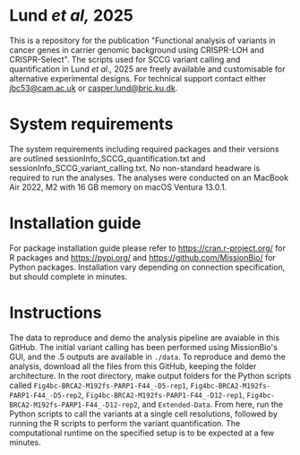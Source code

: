 # Lund _et al,_ 2025
This is a repository for the publication "Functional analysis of variants in cancer genes in carrier genomic background using CRISPR-LOH and CRISPR-Select". The scripts used for SCCG variant calling and quantification in Lund _et al.,_ 2025 are freely available and customisable for alternative experimental designs. For technical support contact either jbc53@cam.ac.uk or casper.lund@bric.ku.dk.

# System requirements
The system requirements including required packages and their versions are outlined sessionInfo_SCCG_quantification.txt and sessionInfo_SCCG_variant_calling.txt. No non-standard headware is required to run the analyses. The analyses were conducted on an MacBook Air 2022, M2 with 16 GB memory on macOS Ventura 13.0.1.

# Installation guide
For package installation guide please refer to https://cran.r-project.org/ for R packages and https://pypi.org/ and https://github.com/MissionBio/ for Python packages. Installation vary depending on connection specification, but should complete in minutes.

# Instructions
The data to reproduce and demo the analysis pipeline are avaiable in this GitHub. The initial variant calling has been performed using MissionBio's GUI, and the .5 outputs are available in `./data`. To reproduce and demo the analysis, download all the files from this GitHub, keeping the folder architecture. In the root directory, make output folders for the Python scripts called `Fig4bc-BRCA2-M192fs-PARP1-F44_-D5-rep1`, `Fig4bc-BRCA2-M192fs-PARP1-F44_-D5-rep2`, `Fig4bc-BRCA2-M192fs-PARP1-F44_-D12-rep1`, `Fig4bc-BRCA2-M192fs-PARP1-F44_-D12-rep2`, and `Extended-Data`. From here, run the Python scripts to call the variants at a single cell resolutions, followed by running the R scripts to perform the variant quantification. The computational runtime on the specified setup is to be expected at a few minutes. 
